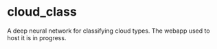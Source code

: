 # cloud_class
A deep neural network for classifying cloud types. The webapp used to host it is in progress.
